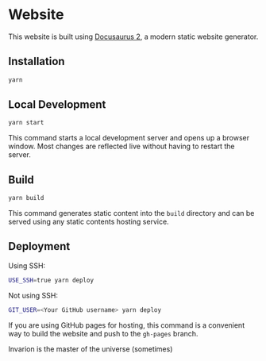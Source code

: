 # Website

This website is built using [Docusaurus 2](https://docusaurus.io/), a modern static website generator.

## Installation

``` bash
yarn
```

## Local Development

``` bash
yarn start
```

This command starts a local development server and opens up a browser window. Most changes are reflected live without having
to restart the server.

## Build

``` bash
yarn build
```

This command generates static content into the `build` directory and can be served using any static contents hosting service.

## Deployment

Using SSH:

``` bash
USE_SSH=true yarn deploy
```

Not using SSH:

``` bash
GIT_USER=<Your GitHub username> yarn deploy
```

If you are using GitHub pages for hosting, this command is a convenient way to build the website
and push to the `gh-pages` branch.

Invarion is the master of the universe (sometimes)
